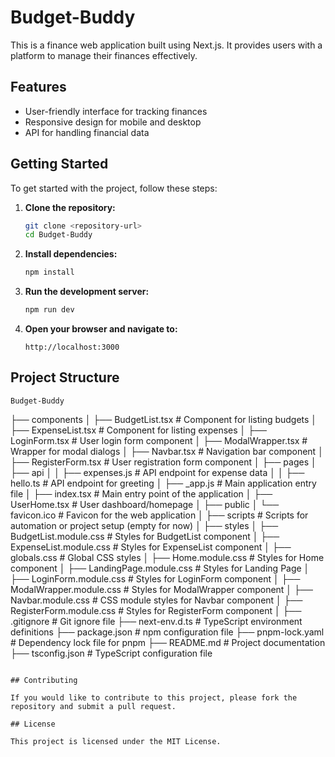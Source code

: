 # Budget-Buddy

This is a finance web application built using Next.js. It provides users with a platform to manage their finances effectively.

## Features

- User-friendly interface for tracking finances
- Responsive design for mobile and desktop
- API for handling financial data

## Getting Started

To get started with the project, follow these steps:

1. **Clone the repository:**
   ```bash
   git clone <repository-url>
   cd Budget-Buddy
   ```

2. **Install dependencies:**
   ```bash
   npm install
   ```

3. **Run the development server:**
   ```bash
   npm run dev
   ```

4. **Open your browser and navigate to:**
   ```
   http://localhost:3000
   ```

## Project Structure

```
Budget-Buddy
```
├── components
│   ├── BudgetList.tsx          # Component for listing budgets
│   ├── ExpenseList.tsx         # Component for listing expenses
│   ├── LoginForm.tsx           # User login form component
│   ├── ModalWrapper.tsx        # Wrapper for modal dialogs
│   ├── Navbar.tsx              # Navigation bar component
│   ├── RegisterForm.tsx        # User registration form component
│
├── pages
│   ├── api
│   │   ├── expenses.js         # API endpoint for expense data
│   │   ├── hello.ts            # API endpoint for greeting
│   ├── _app.js                 # Main application entry file
│   ├── index.tsx               # Main entry point of the application
│   ├── UserHome.tsx            # User dashboard/homepage
│
├── public
│   └── favicon.ico             # Favicon for the web application
│
├── scripts                     # Scripts for automation or project setup (empty for now)
│
├── styles
│   ├── BudgetList.module.css    # Styles for BudgetList component
│   ├── ExpenseList.module.css   # Styles for ExpenseList component
│   ├── globals.css              # Global CSS styles
│   ├── Home.module.css          # Styles for Home component
│   ├── LandingPage.module.css   # Styles for Landing Page
│   ├── LoginForm.module.css     # Styles for LoginForm component
│   ├── ModalWrapper.module.css  # Styles for ModalWrapper component
│   ├── Navbar.module.css        # CSS module styles for Navbar component
│   ├── RegisterForm.module.css  # Styles for RegisterForm component
│
├── .gitignore                   # Git ignore file
├── next-env.d.ts                 # TypeScript environment definitions
├── package.json                  # npm configuration file
├── pnpm-lock.yaml                # Dependency lock file for pnpm
├── README.md                     # Project documentation
├── tsconfig.json                 # TypeScript configuration file
```

## Contributing

If you would like to contribute to this project, please fork the repository and submit a pull request. 

## License

This project is licensed under the MIT License.